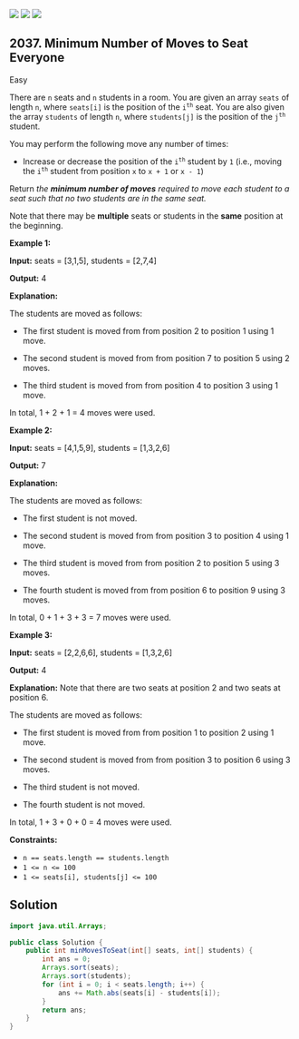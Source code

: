 [![](https://img.shields.io/github/stars/javadev/LeetCode-in-Java?label=Stars&style=flat-square)](https://github.com/javadev/LeetCode-in-Java)
[![](https://img.shields.io/github/forks/javadev/LeetCode-in-Java?label=Fork%20me%20on%20GitHub%20&style=flat-square)](https://github.com/javadev/LeetCode-in-Java/fork)
[![](https://img.shields.io/badge/-LeetCode%20in%20Kotlin-blue?style=flat-square)](https://github.com/javadev/LeetCode-in-Kotlin)

## 2037\. Minimum Number of Moves to Seat Everyone

Easy

There are `n` seats and `n` students in a room. You are given an array `seats` of length `n`, where `seats[i]` is the position of the <code>i<sup>th</sup></code> seat. You are also given the array `students` of length `n`, where `students[j]` is the position of the <code>j<sup>th</sup></code> student.

You may perform the following move any number of times:

*   Increase or decrease the position of the <code>i<sup>th</sup></code> student by `1` (i.e., moving the <code>i<sup>th</sup></code> student from position `x` to `x + 1` or `x - 1`)

Return _the **minimum number of moves** required to move each student to a seat_ _such that no two students are in the same seat._

Note that there may be **multiple** seats or students in the **same** position at the beginning.

**Example 1:**

**Input:** seats = [3,1,5], students = [2,7,4]

**Output:** 4

**Explanation:** 

The students are moved as follows: 

- The first student is moved from from position 2 to position 1 using 1 move. 

- The second student is moved from from position 7 to position 5 using 2 moves. 

- The third student is moved from from position 4 to position 3 using 1 move. 
  
In total, 1 + 2 + 1 = 4 moves were used.

**Example 2:**

**Input:** seats = [4,1,5,9], students = [1,3,2,6]

**Output:** 7

**Explanation:** 

The students are moved as follows: 

- The first student is not moved. 

- The second student is moved from from position 3 to position 4 using 1 move. 

- The third student is moved from from position 2 to position 5 using 3 moves. 

- The fourth student is moved from from position 6 to position 9 using 3 moves. 
  
In total, 0 + 1 + 3 + 3 = 7 moves were used.

**Example 3:**

**Input:** seats = [2,2,6,6], students = [1,3,2,6]

**Output:** 4

**Explanation:** Note that there are two seats at position 2 and two seats at position 6. 

The students are moved as follows: 

- The first student is moved from from position 1 to position 2 using 1 move. 

- The second student is moved from from position 3 to position 6 using 3 moves. 

- The third student is not moved. 

- The fourth student is not moved. 
  
In total, 1 + 3 + 0 + 0 = 4 moves were used.

**Constraints:**

*   `n == seats.length == students.length`
*   `1 <= n <= 100`
*   `1 <= seats[i], students[j] <= 100`

## Solution

```java
import java.util.Arrays;

public class Solution {
    public int minMovesToSeat(int[] seats, int[] students) {
        int ans = 0;
        Arrays.sort(seats);
        Arrays.sort(students);
        for (int i = 0; i < seats.length; i++) {
            ans += Math.abs(seats[i] - students[i]);
        }
        return ans;
    }
}
```